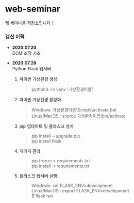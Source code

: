 # web-seminar
웹 세미나용 저장소입니다 !

### 갱신 이력
* **2020.07.20**    
    DOM 조작 기초
* **2020.07.28**    
  Python Flask 웹서버   

  1. 파이썬 가상환경 생성
        > python3 -m venv '가상환경이름'

  2. 파이썬 가상환경 활성화    
        > Windows: 가상환경이름\Scripts\activate.bat  
        Linux/MacOS : source 가상환경이름/bin/activate
  
  3. pip 업데이트 및 플라스크 설치
        > pip install --upgrade pip     
        pip install flask

  4. 패키지 관리
        > pip freeze > requirements.txt     
        pip install -r requirements.txt

  5. 플라스크 웹서버 실행     
        > Windows: set FLASK_ENV=development    
        Linux/MacOS : export FLASK_ENV=development    
        $ flask run